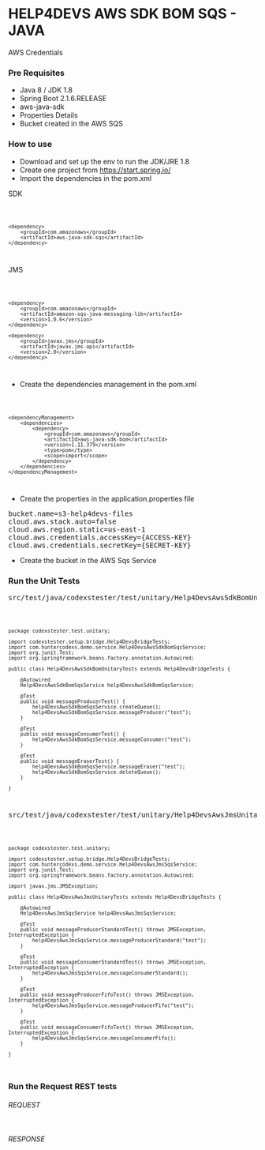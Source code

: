 # HELP4DEVS AWS SDK BOM SQS - JAVA
AWS Credentials

### Pre Requisites

- Java 8 / JDK 1.8
- Spring Boot 2.1.6.RELEASE
- aws-java-sdk
- Properties Details
- Bucket created in the AWS SQS

### How to use

- Download and set up the env to run the JDK/JRE 1.8
- Create one project from https://start.spring.io/
- Import the dependencies in the pom.xml

SDK

<code>

    <dependency>
        <groupId>com.amazonaws</groupId>
        <artifactId>aws-java-sdk-sqs</artifactId>
    </dependency>

</code>


JMS

<code>

    <dependency>
        <groupId>com.amazonaws</groupId>
        <artifactId>amazon-sqs-java-messaging-lib</artifactId>
        <version>1.0.6</version>
    </dependency>

    <dependency>
        <groupId>javax.jms</groupId>
        <artifactId>javax.jms-api</artifactId>
        <version>2.0</version>
    </dependency>

</code>

- Create the dependencies management in the pom.xml

<code>

	<dependencyManagement>
		<dependencies>
			<dependency>
				<groupId>com.amazonaws</groupId>
				<artifactId>aws-java-sdk-bom</artifactId>
				<version>1.11.379</version>
				<type>pom</type>
				<scope>import</scope>
			</dependency>
		</dependencies>
	</dependencyManagement>

</code>

- Create the properties in the application.properties file

<pre>
bucket.name=s3-help4devs-files
cloud.aws.stack.auto=false
cloud.aws.region.static=us-east-1
cloud.aws.credentials.accessKey={ACCESS-KEY}
cloud.aws.credentials.secretKey={SECRET-KEY}
</pre>

- Create the bucket in the AWS Sqs Service

### Run the Unit Tests

<pre>
src/test/java/codexstester/test/unitary/Help4DevsAwsSdkBomUnitaryTests.java
</pre>

<code>

    package codexstester.test.unitary;
    
    import codexstester.setup.bridge.Help4DevsBridgeTests;
    import com.huntercodexs.demo.service.Help4DevsAwsSdkBomSqsService;
    import org.junit.Test;
    import org.springframework.beans.factory.annotation.Autowired;
    
    public class Help4DevsAwsSdkBomUnitaryTests extends Help4DevsBridgeTests {
    
        @Autowired
        Help4DevsAwsSdkBomSqsService help4DevsAwsSdkBomSqsService;
    
        @Test
        public void messageProducerTest() {
            help4DevsAwsSdkBomSqsService.createQueue();
            help4DevsAwsSdkBomSqsService.messageProducer("test");
        }
    
        @Test
        public void messageConsumerTest() {
            help4DevsAwsSdkBomSqsService.messageConsumer("test");
        }
    
        @Test
        public void messageEraserTest() {
            help4DevsAwsSdkBomSqsService.messageEraser("test");
            help4DevsAwsSdkBomSqsService.deleteQueue();
        }
    
    }

</code>

<pre>
src/test/java/codexstester/test/unitary/Help4DevsAwsJmsUnitaryTests.java
</pre>

<code>

    package codexstester.test.unitary;
    
    import codexstester.setup.bridge.Help4DevsBridgeTests;
    import com.huntercodexs.demo.service.Help4DevsAwsJmsSqsService;
    import org.junit.Test;
    import org.springframework.beans.factory.annotation.Autowired;
    
    import javax.jms.JMSException;
    
    public class Help4DevsAwsJmsUnitaryTests extends Help4DevsBridgeTests {
    
        @Autowired
        Help4DevsAwsJmsSqsService help4DevsAwsJmsSqsService;
    
        @Test
        public void messageProducerStandardTest() throws JMSException, InterruptedException {
            help4DevsAwsJmsSqsService.messageProducerStandard("test");
        }
    
        @Test
        public void messageConsumerStandardTest() throws JMSException, InterruptedException {
            help4DevsAwsJmsSqsService.messageConsumerStandard();
        }
    
        @Test
        public void messageProducerFifoTest() throws JMSException, InterruptedException {
            help4DevsAwsJmsSqsService.messageProducerFifo("test");
        }
    
        @Test
        public void messageConsumerFifoTest() throws JMSException, InterruptedException {
            help4DevsAwsJmsSqsService.messageConsumerFifo();
        }
    
    }

</code>

### Run the Request REST tests

###### REQUEST

<pre>
</pre>

###### RESPONSE

<pre>
</pre>


